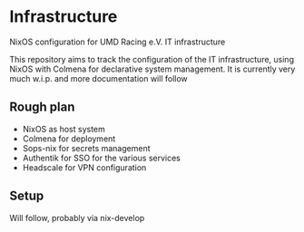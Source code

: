 # Infrastructure
NixOS configuration for UMD Racing e.V. IT infrastructure

This repository aims to track the configuration of the IT infrastructure, using NixOS with Colmena for declarative system management. It is currently very much w.i.p. and more documentation will follow

## Rough plan

- NixOS as host system
- Colmena for deployment
- Sops-nix for secrets management
- Authentik for SSO for the various services
- Headscale for VPN configuration

## Setup

Will follow, probably via nix-develop
